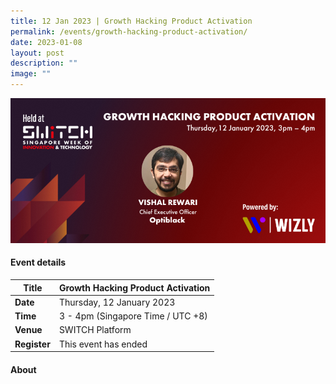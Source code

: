 ```yaml
---
title: 12 Jan 2023 | Growth Hacking Product Activation
permalink: /events/growth-hacking-product-activation/
date: 2023-01-08
layout: post
description: ""
image: ""
---
```

![](/images/2023/202301_webinar%20asset.png)

#### Event details


| **Title** |Growth Hacking Product Activation|
| -------- | -------- |
|**Date** | Thursday, 12 January 2023 
| **Time**    | 3 - 4pm (Singapore Time / UTC +8) |
|**Venue** | SWITCH Platform
| **Register** | This event has ended |

#### About
